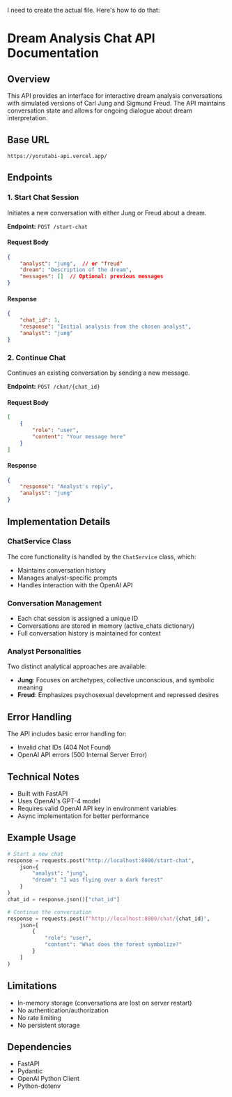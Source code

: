 I need to create the actual file. Here's how to do that:

# Dream Analysis Chat API Documentation

## Overview
This API provides an interface for interactive dream analysis conversations with simulated versions of Carl Jung and Sigmund Freud. The API maintains conversation state and allows for ongoing dialogue about dream interpretation.

## Base URL
`https://yorutabi-api.vercel.app/`

## Endpoints

### 1. Start Chat Session
Initiates a new conversation with either Jung or Freud about a dream.

**Endpoint:** `POST /start-chat`

#### Request Body
```json
{
    "analyst": "jung",  // or "freud"
    "dream": "Description of the dream",
    "messages": []  // Optional: previous messages
}
```

#### Response
```json
{
    "chat_id": 1,
    "response": "Initial analysis from the chosen analyst",
    "analyst": "jung"
}
```

### 2. Continue Chat
Continues an existing conversation by sending a new message.

**Endpoint:** `POST /chat/{chat_id}`

#### Request Body
```json
[
    {
        "role": "user",
        "content": "Your message here"
    }
]
```

#### Response
```json
{
    "response": "Analyst's reply",
    "analyst": "jung"
}
```

## Implementation Details

### ChatService Class
The core functionality is handled by the `ChatService` class, which:
- Maintains conversation history
- Manages analyst-specific prompts
- Handles interaction with the OpenAI API

### Conversation Management
- Each chat session is assigned a unique ID
- Conversations are stored in memory (active_chats dictionary)
- Full conversation history is maintained for context

### Analyst Personalities
Two distinct analytical approaches are available:
- **Jung**: Focuses on archetypes, collective unconscious, and symbolic meaning
- **Freud**: Emphasizes psychosexual development and repressed desires

## Error Handling
The API includes basic error handling for:
- Invalid chat IDs (404 Not Found)
- OpenAI API errors (500 Internal Server Error)

## Technical Notes
- Built with FastAPI
- Uses OpenAI's GPT-4 model
- Requires valid OpenAI API key in environment variables
- Async implementation for better performance

## Example Usage

```python
# Start a new chat
response = requests.post("http://localhost:8000/start-chat", 
    json={
        "analyst": "jung",
        "dream": "I was flying over a dark forest"
    }
)
chat_id = response.json()["chat_id"]

# Continue the conversation
response = requests.post(f"http://localhost:8000/chat/{chat_id}",
    json=[
        {
            "role": "user",
            "content": "What does the forest symbolize?"
        }
    ]
)
```

## Limitations
- In-memory storage (conversations are lost on server restart)
- No authentication/authorization
- No rate limiting
- No persistent storage

## Dependencies
- FastAPI
- Pydantic
- OpenAI Python Client
- Python-dotenv
```